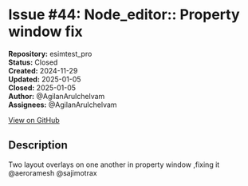 # Issue #44: Node_editor:: Property window fix

**Repository:** esimtest_pro  
**Status:** Closed  
**Created:** 2024-11-29  
**Updated:** 2025-01-05  
**Closed:** 2025-01-05  
**Author:** @AgilanArulchelvam  
**Assignees:** @AgilanArulchelvam  

[View on GitHub](https://github.com/Simtestlab/esimtest_pro/issues/44)

## Description

Two layout overlays on one another in property window ,fixing it @aeroramesh @sajimotrax 